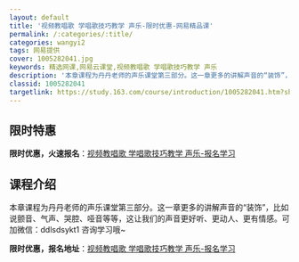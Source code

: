 ```yaml
---
layout: default
title: '视频教唱歌 学唱歌技巧教学 声乐-限时优惠-网易精品课'
permalink: /:categories/:title/
categories: wangyi2
tags: 网易提供
cover: 1005282041.jpg
keywords: 精选网课,网易云课堂,视频教唱歌 学唱歌技巧教学 声乐
description: '本章课程为丹丹老师的声乐课堂第三部分。这一章更多的讲解声音的“装饰”，比如说颤音、气声、哭腔、哑音等等，这让我们的声音更'
classid: 1005282041
targetlink: https://study.163.com/course/introduction/1005282041.htm?share=1&shareId=1025206652&utm_campaign=share&utm_medium=iphoneShare&utm_source=&utm_u=1025206652
---
```


## 限时特惠

**限时优惠，火速报名**：[视频教唱歌 学唱歌技巧教学 声乐-报名学习](https://study.163.com/course/introduction/1005282041.htm?share=1&shareId=1025206652&utm_campaign=share&utm_medium=iphoneShare&utm_source=&utm_u=1025206652)

## 课程介绍

本章课程为丹丹老师的声乐课堂第三部分。这一章更多的讲解声音的“装饰”，比如说颤音、气声、哭腔、哑音等等，这让我们的声音更好听、更动人、更有情感。可加微信：ddlsdsykt1 咨询学习哦~

**限时优惠，报名地址**：[视频教唱歌 学唱歌技巧教学 声乐-报名学习](https://study.163.com/course/introduction/1005282041.htm?share=1&shareId=1025206652&utm_campaign=share&utm_medium=iphoneShare&utm_source=&utm_u=1025206652)

